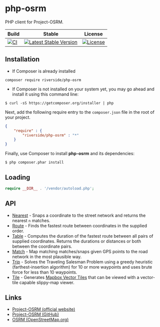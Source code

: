 # php-osrm
PHP client for Project-OSRM.

| Build | Stable | License |
| ----- | ------ | ------- |
| [![CI][x1]][y1] | [![Latest Stable Version][x2]][y2] | [![License][x3]][y3] |

## Installation
- If Composer is already installed
```
composer require riverside/php-osrm
```
- If Composer is not installed on your system yet, you may go ahead and install it using this command line:
```
$ curl -sS https://getcomposer.org/installer | php
```
Next, add the following require entry to the `composer.json` file in the root of your project.
```json
{
    "require" : {
        "riverside/php-osrm" : "*"
    }
}
```
Finally, use Composer to install **php-osrm** and its dependencies:
```
$ php composer.phar install
```

## Loading
```php
require __DIR__ . '/vendor/autoload.php';
```

## API
- [Nearest][1] - Snaps a coordinate to the street network and returns the nearest `n` matches.
- [Route][2] - Finds the fastest route between coordinates in the supplied order.
- [Table][3] - Computes the duration of the fastest route between all pairs of supplied coordinates. Returns the durations or distances or both between the coordinate pairs.
- [Match][4] - Map matching matches/snaps given GPS points to the road network in the most plausible way.
- [Trip][5] - Solves the Traveling Salesman Problem using a greedy heuristic (farthest-insertion algorithm) for 10 or more waypoints and uses brute force for less than 10 waypoints.
- [Tile][6] - Generates [Mapbox Vector Tiles][7] that can be viewed with a vector-tile capable slippy-map viewer.

## Links
- [Project-OSRM (official website)][8]
- [Project-OSRM (GitHub)][9]
- [OSRM (OpenStreetMap.org)][10]

[1]: https://github.com/riverside/php-osrm/tree/master/examples/nearest.php
[2]: https://github.com/riverside/php-osrm/tree/master/examples/route.php
[3]: https://github.com/riverside/php-osrm/tree/master/examples/table.php
[4]: https://github.com/riverside/php-osrm/tree/master/examples/match.php
[5]: https://github.com/riverside/php-osrm/tree/master/examples/trip.php
[6]: https://github.com/riverside/php-osrm/tree/master/examples/tile.php
[7]: https://www.mapbox.com/developers/vector-tiles/
[8]: http://project-osrm.org/
[9]: https://github.com/Project-OSRM
[10]: https://wiki.openstreetmap.org/wiki/Open_Source_Routing_Machine
[x1]: https://github.com/riverside/php-osrm/actions/workflows/test.yml/badge.svg
[y1]: https://github.com/riverside/php-osrm/actions/workflows/test.yml
[x2]: https://poser.pugx.org/riverside/php-osrm/v/stable
[y2]: https://packagist.org/packages/riverside/php-osrm
[x3]: https://poser.pugx.org/riverside/php-osrm/license
[y3]: https://packagist.org/packages/riverside/php-osrm